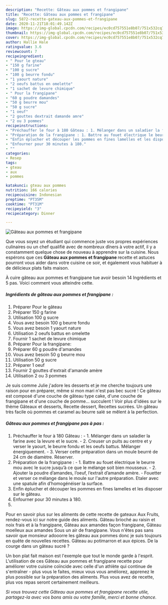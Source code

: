 ```yaml
---
description: "Recette: Gâteau aux pommes et frangipane"
title: "Recette: Gâteau aux pommes et frangipane"
slug: 5872-recette-gateau-aux-pommes-et-frangipane
date: 2020-11-21T18:01:49.142Z
image: https://img-global.cpcdn.com/recipes/ec0cd757551e8b07/751x532cq70/gateau-aux-pommes-et-frangipane-photo-principale-de-la-recette.jpg
thumbnail: https://img-global.cpcdn.com/recipes/ec0cd757551e8b07/751x532cq70/gateau-aux-pommes-et-frangipane-photo-principale-de-la-recette.jpg
cover: https://img-global.cpcdn.com/recipes/ec0cd757551e8b07/751x532cq70/gateau-aux-pommes-et-frangipane-photo-principale-de-la-recette.jpg
author: Hallie Hale
ratingvalue: 3.6
reviewcount: 7
recipeingredient:
- " Pour le gteau"
- "150 g farine"
- "100 g sucre"
- "100 g beurre fondu"
- "1 yaourt nature"
- "2 oeufs battus en omelette"
- "1 sachet de levure chimique"
- " Pour la frangipane"
- "60 g poudre damandes"
- "50 g beurre mou"
- "50 g sucre"
- "1 oeuf"
- "2 gouttes dextrait damande amre"
- "2 ou 3 pommes"
recipeinstructions:
- "Préchauffer le four à 180 Gâteau : 1. Mélanger dans un saladier la farine avec la levure et le sucre. 2. Creuser un puits au centre et y verser le yaourt, le beurre fondu et les oeufs battus. Mélanger énergiquement. 3. Verser cette préparation dans un moule beurré de 24 cm de diamètre. Réserver."
- "Préparation de la frangipane : 1. Battre au fouet électrique le beurre mou avec le sucre jusqu’à ce que le mélange soit bien mousseux. 2. Ajouter la poudre d’amandes, l’oeuf, l’extrait d’amande amère. Fouetter et verser ce mélange dans le moule sur l&#39;autre préparation. Etaler avec une spatule afin d’homogénéiser la surface."
- "Enfin éplucher et découper les pommes en fines lamelles et les disposer sur le gâteau."
- "Enfourner pour 30 minutes à 180."
- ""
categories:
- Resep
tags:
- gteau
- aux
- pommes

katakunci: gteau aux pommes 
nutrition: 166 calories
recipecuisine: Indonesian
preptime: "PT35M"
cooktime: "PT31M"
recipeyield: "3"
recipecategory: Dinner

---
```



![Gâteau aux pommes et frangipane](https://img-global.cpcdn.com/recipes/ec0cd757551e8b07/751x532cq70/gateau-aux-pommes-et-frangipane-photo-principale-de-la-recette.jpg)

Que vous soyez un étudiant qui commence juste vos propres expériences culinaires ou un chef qualifié avec de nombreux dîners à votre actif, il y a constamment quelque chose de nouveau à apprendre sur la cuisine. Nous espérons que ces <strong> Gâteau aux pommes et frangipane </strong> recette et astuces pourront vous aider dans votre cuisine ce soir, et également vous habituer à de délicieux plats faits maison.

<!--inarticleads1-->

À cuire gâteau aux pommes et frangipane tue avoir besoin 14 Ingrédients et 5 pas. Voici comment vous atteindre cette.

##### Ingrédients de gâteau aux pommes et frangipane :

1. Préparer  Pour le gâteau
1. Préparer 150 g farine
1. Utilisation 100 g sucre
1. Vous avez besoin 100 g beurre fondu
1. Vous avez besoin 1 yaourt nature
1. Utilisation 2 oeufs battus en omelette
1. Fournir 1 sachet de levure chimique
1. Préparer  Pour la frangipane:
1. Préparer 60 g poudre d&#39;amandes
1. Vous avez besoin 50 g beurre mou
1. Utilisation 50 g sucre
1. Préparer 1 oeuf
1. Fournir 2 gouttes d&#39;extrait d&#39;amande amère
1. Utilisation 2 ou 3 pommes


Je suis comme Julie j&#39;adore les desserts et je me cherche toujours une raison pour en préparer, même si mon mari n&#39;est pas bec sucré ! Ce gâteau est composé d&#39;une couche de gâteau type cake, d&#39;une couche de frangipane et d&#39;une couche de pomme… succulent ! Voir plus d&#39;idées sur le thème Gâteaux et desserts, Recette dessert, Recettes sucrées. Un gâteau très facile où pommes et caramel au beurre salé se mêlent à la perfection. 

<!--inarticleads2-->

##### Gâteau aux pommes et frangipane pas à pas :

1. Préchauffer le four à 180 Gâteau : - 1. Mélanger dans un saladier la farine avec la levure et le sucre. - 2. Creuser un puits au centre et y verser le yaourt, le beurre fondu et les oeufs battus. Mélanger énergiquement. - 3. Verser cette préparation dans un moule beurré de 24 cm de diamètre. Réserver.
1. Préparation de la frangipane : - 1. Battre au fouet électrique le beurre mou avec le sucre jusqu’à ce que le mélange soit bien mousseux. - 2. Ajouter la poudre d’amandes, l’oeuf, l’extrait d’amande amère. - Fouetter et verser ce mélange dans le moule sur l&#39;autre préparation. Etaler avec une spatule afin d’homogénéiser la surface.
1. Enfin éplucher et découper les pommes en fines lamelles et les disposer sur le gâteau.
1. Enfourner pour 30 minutes à 180.
1. 


Pour en savoir plus sur les aliments de cette recette de gateaux Aux Fruits, rendez-vous ici sur notre guide des aliments. Gâteau brioché au raisin et noix frais et à la frangipane, Gâteau aux amandes façon frangipane, Gâteau moelleux aux amandes Sous un air de frangipane. Vous n&#39;êtes pas sans savoir que monsieur adooorre les gâteau aux pommes donc je suis toujours en quête de nouvelles recettes. Gâteau au potimarron et aux épices. De la courge dans un gâteau sucré ? 

<!--inarticleads1-->

<p>
Un bon plat fait maison est l'exemple que tout le monde garde à l'esprit. L'utilisation de ces Gâteau aux pommes et frangipane recette pour améliorer votre cuisine coïncide avec celle d'un athlète qui continue de s'entraîner - plus vous le faites, mieux vous vous améliorez, apprenez le plus possible sur la préparation des aliments. Plus vous avez de recette, plus vos repas seront certainement meilleurs.
</p>

<p>
<i>Si vous trouvez cette Gâteau aux pommes et frangipane recette utile, partagez-la avec vos bons amis ou votre famille, merci et bonne chance.</i>
</p>
